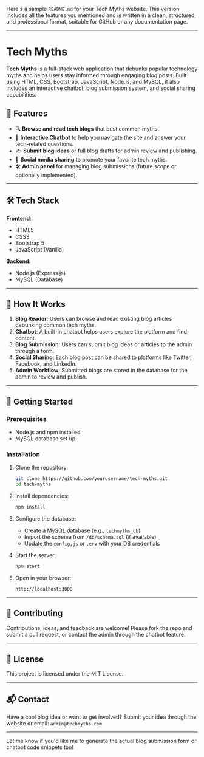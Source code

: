 Here's a sample `README.md` for your Tech Myths website. This version includes all the features you mentioned and is written in a clean, structured, and professional format, suitable for GitHub or any documentation page.

---

# Tech Myths

**Tech Myths** is a full-stack web application that debunks popular technology myths and helps users stay informed through engaging blog posts. Built using HTML, CSS, Bootstrap, JavaScript, Node.js, and MySQL, it also includes an interactive chatbot, blog submission system, and social sharing capabilities.


## 📌 Features

* 🔍 **Browse and read tech blogs** that bust common myths.
* 🤖 **Interactive Chatbot** to help you navigate the site and answer your tech-related questions.
* ✍️ **Submit blog ideas** or full blog drafts for admin review and publishing.
* 🔗 **Social media sharing** to promote your favorite tech myths.
* 🛠️ **Admin panel** for managing blog submissions (future scope or optionally implemented).

---

## 🛠️ Tech Stack

**Frontend**:

* HTML5
* CSS3
* Bootstrap 5
* JavaScript (Vanilla)

**Backend**:

* Node.js (Express.js)
* MySQL (Database)

---

## 🧠 How It Works

1. **Blog Reader**: Users can browse and read existing blog articles debunking common tech myths.
2. **Chatbot**: A built-in chatbot helps users explore the platform and find content.
3. **Blog Submission**: Users can submit blog ideas or articles to the admin through a form.
4. **Social Sharing**: Each blog post can be shared to platforms like Twitter, Facebook, and LinkedIn.
5. **Admin Workflow**: Submitted blogs are stored in the database for the admin to review and publish.

---

## 🚀 Getting Started

### Prerequisites

* Node.js and npm installed
* MySQL database set up

### Installation

1. Clone the repository:

   ```bash
   git clone https://github.com/yourusername/tech-myths.git
   cd tech-myths
   ```

2. Install dependencies:

   ```bash
   npm install
   ```

3. Configure the database:

   * Create a MySQL database (e.g., `techmyths_db`)
   * Import the schema from `/db/schema.sql` (if available)
   * Update the `config.js` or `.env` with your DB credentials

4. Start the server:

   ```bash
   npm start
   ```

5. Open in your browser:

   ```
   http://localhost:3000
   ```
---

## 🤝 Contributing

Contributions, ideas, and feedback are welcome! Please fork the repo and submit a pull request, or contact the admin through the chatbot feature.

---

## 📢 License

This project is licensed under the MIT License.

---

## 📬 Contact

Have a cool blog idea or want to get involved? Submit your idea through the website or email: `admin@techmyths.com`

---

Let me know if you'd like me to generate the actual blog submission form or chatbot code snippets too!
